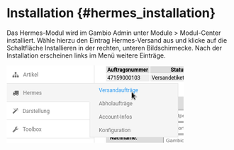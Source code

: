 # Installation {#hermes_installation}

Das Hermes-Modul wird im Gambio Admin unter Module \> Modul-Center installiert. Wähle hierzu den Eintrag Hermes-Versand aus und klicke auf die Schaltfläche Installieren in der rechten, unteren Bildschirmecke. Nach der Installation erscheinen links im Menü weitere Einträge.

![](Bilder/hermes/HE_20170615_008.png "Menüeinträge nach Installation des Hermes-Moduls")



